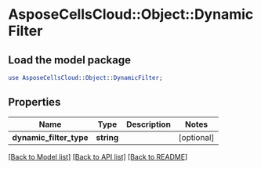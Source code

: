 # AsposeCellsCloud::Object::DynamicFilter

## Load the model package
```perl
use AsposeCellsCloud::Object::DynamicFilter;
```

## Properties
Name | Type | Description | Notes
------------ | ------------- | ------------- | -------------
**dynamic_filter_type** | **string** |  | [optional] 

[[Back to Model list]](../README.md#documentation-for-models) [[Back to API list]](../README.md#documentation-for-api-endpoints) [[Back to README]](../README.md)


